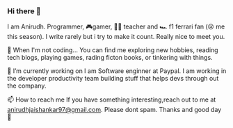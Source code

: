 ### Hi there 👋
I am Anirudh. Programmer, 🎮gamer, 👨‍🏫 teacher and 🏎️ f1 ferrari fan (😢 me this season). I write rarely but i try to make it count. Really nice to meet you.

🕺 When I'm not coding...
You can find me exploring new hobbies, reading tech blogs, playing games, rading ficton books, or tinkering with things. 

🔭 I’m currently working on
I am Software enginner at Paypal. I am working in the developer productivity team building stuff that helps devs through out the company.

📫 How to reach me
If you have something interesting,reach out to me at anirudhjaishankar97@gmail.com. Please dont spam. Thanks and good day 🌠


<!--
**anirudhjaishankar/anirudhjaishankar** is a ✨ _special_ ✨ repository because its `README.md` (this file) appears on your GitHub profile.

Here are some ideas to get you started:

- 🔭 I’m currently working on ...
- 🌱 I’m currently learning ...
- 👯 I’m looking to collaborate on ...
- 🤔 I’m looking for help with ...
- 💬 Ask me about ...
- 📫 How to reach me: ...
- 😄 Pronouns: ...
- ⚡ Fun fact: ...
-->
